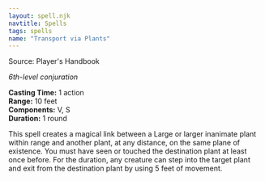 ```yaml
---
layout: spell.njk
navtitle: Spells
tags: spells
name: "Transport via Plants"
---
```

Source: Player's Handbook

_6th-level conjuration_

**Casting Time:** 1 action  
**Range:** 10 feet  
**Components:** V, S  
**Duration:** 1 round

This spell creates a magical link between a Large or larger inanimate plant within range and another plant, at any distance, on the same plane of existence. You must have seen or touched the destination plant at least once before. For the duration, any creature can step into the target plant and exit from the destination plant by using 5 feet of movement.